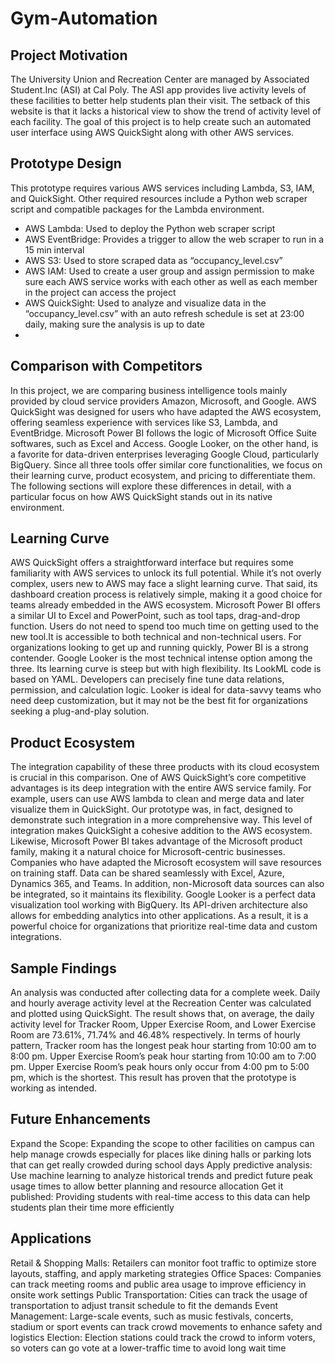 # Gym-Automation

## Project Motivation
The University Union and Recreation Center are managed by Associated Student.Inc (ASI) at Cal Poly. The ASI app provides live activity levels of these facilities to better help students plan their visit. The setback of this website is that it lacks a historical view to show the trend of activity level of each facility. The goal of this project is to help create such an automated user interface using AWS QuickSight along with other AWS services. 

## Prototype Design
This prototype requires various AWS services including Lambda, S3, IAM, and QuickSight. Other required resources include a Python web scraper script and compatible packages for the Lambda environment.  
- AWS Lambda: Used to deploy the Python web scraper script
- AWS EventBridge: Provides a trigger to allow the web scraper to run in a 15 min interval
- AWS S3: Used to store scraped data as “occupancy_level.csv”
- AWS IAM: Used to create a user group and assign permission to make sure each AWS service works with each other as well as each member in the project can access the project
- AWS QuickSight:  Used to analyze and visualize data in the  “occupancy_level.csv” with an auto refresh schedule is set at 23:00 daily, making sure the analysis is up to date
- 
## Comparison with Competitors
In this project, we are comparing business intelligence tools mainly provided by cloud service providers Amazon, Microsoft, and Google. AWS QuickSight was designed for users who have adapted the AWS ecosystem, offering seamless experience with services like S3, Lambda, and EventBridge. Microsoft Power BI follows the logic of  Microsoft Office Suite softwares, such as Excel and Access. Google Looker, on the other hand, is a favorite for data-driven enterprises leveraging Google Cloud, particularly BigQuery.
Since all three tools offer similar core functionalities, we focus on their learning curve, product ecosystem, and pricing to differentiate them. The following sections will explore these differences in detail, with a particular focus on how AWS QuickSight stands out in its native environment.

## Learning Curve
AWS QuickSight offers a straightforward interface but requires some familiarity with AWS services to unlock its full potential. While it’s not overly complex, users new to AWS may face a slight learning curve. That said, its dashboard creation process is relatively simple, making it a good choice for teams already embedded in the AWS ecosystem.
Microsoft Power BI offers a similar UI to Excel and PowerPoint, such as tool taps, drag-and-drop function. Users do not need to spend too much time on getting used to the new tool.It is accessible to both technical and non-technical users. For organizations looking to get up and running quickly, Power BI is a strong contender.
Google Looker is the most technical intense option among the three. Its learning curve is steep but with high flexibility. Its LookML code is based on YAML. Developers can precisely fine tune data relations, permission, and calculation logic. Looker is ideal for data-savvy teams who need deep customization, but it may not be the best fit for organizations seeking a plug-and-play solution.

## Product Ecosystem
The integration capability of these three products with its cloud ecosystem is crucial in this comparison. 
One of AWS QuickSight’s core competitive advantages is its deep integration with the entire AWS service family. For example, users can use AWS lambda to clean and merge data and later visualize them in QuickSight. Our prototype was, in fact, designed to demonstrate such integration in a more comprehensive way. This level of integration makes QuickSight a cohesive addition to the AWS ecosystem.
Likewise, Microsoft Power BI takes advantage of the Microsoft product family, making it a natural choice for Microsoft-centric businesses. Companies who have adapted the Microsoft ecosystem will save resources on training staff. Data can be shared seamlessly with Excel, Azure, Dynamics 365, and Teams. In addition, non-Microsoft data sources can also be integrated, so it maintains its flexibility. 
Google Looker is a perfect data visualization tool working with BigQuery. Its API-driven architecture also allows for embedding analytics into other applications. As a result, it is a powerful choice for organizations that prioritize real-time data and custom integrations.

## Sample Findings
An analysis was conducted after collecting data for a complete week. Daily and hourly average activity level at the Recreation Center was calculated and plotted using QuickSight. The result shows that, on average, the daily activity level for Tracker Room, Upper Exercise Room, and Lower Exercise Room are 73.61%, 71.74% and 46.48% respectively. In terms of hourly pattern, Tracker room has the longest peak hour starting from 10:00 am to 8:00 pm. Upper Exercise Room’s peak hour starting from 10:00 am to 7:00 pm. Upper Exercise Room’s peak hours only occur from 4:00 pm to 5:00 pm, which is the shortest. This result has proven that the prototype is working as intended.

## Future Enhancements
Expand the Scope: Expanding the scope to other facilities on campus can help manage crowds especially for places like dining halls or parking lots that can get really crowded during school days
Apply predictive analysis: Use machine learning to analyze historical trends and predict future peak usage times to allow better planning and resource allocation
Get it published: Providing students with real-time access to this data can help students plan their time more efficiently 

## Applications
Retail & Shopping Malls: Retailers can monitor foot traffic to optimize store layouts, staffing, and apply marketing strategies 
Office Spaces: Companies can track meeting rooms and public area usage to improve efficiency in onsite work settings
Public Transportation: Cities can track the usage of transportation to adjust transit schedule to fit the demands
Event Management: Large-scale events, such as music festivals, concerts, stadium or sport events can track crowd movements to enhance safety and logistics
Election: Election stations could track the crowd to inform voters, so voters can go vote at a lower-traffic time to avoid long wait time

